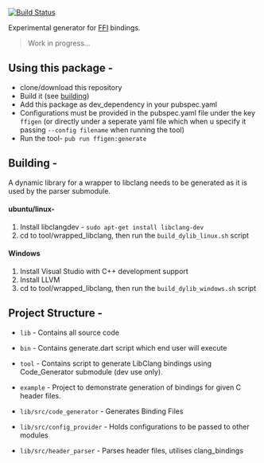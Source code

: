 [![Build Status](https://travis-ci.org/dart-lang/ffigen.svg?branch=master)](https://travis-ci.org/dart-lang/ffigen)

Experimental generator for [FFI](https://dart.dev/guides/libraries/c-interop)
bindings.

> Work in progress...

## Using this package - 
- clone/download this repository
- Build it (see [building](#building))
- Add this package as dev_dependency in your pubspec.yaml
- Configurations must be provided in the pubspec.yaml file under the key `ffigen` (or directly under a seperate yaml file which when u specify it passing `--config filename` when running the tool)
- Run the tool- `pub run ffigen:generate`

## Building -
A dynamic library for a wrapper to libclang needs to be generated as it is used by the parser submodule.

#### ubuntu/linux-
1. Install libclangdev - `sudo apt-get install libclang-dev`
2. cd to tool/wrapped_libclang, then run the `build_dylib_linux.sh` script

#### Windows
1. Install Visual Studio with C++ development support
2. Install LLVM
3. cd to tool/wrapped_libclang, then run the `build_dylib_windows.sh` script

## Project Structure -

- `lib` - Contains all source code
- `bin` - Contains generate.dart script which end user will execute
- `tool` - Contains script to generate LibClang bindings using Code_Generator submodule (dev use only).
- `example` - Project to demonstrate generation of bindings for given C header files.

- `lib/src/code_generator` - Generates Binding Files
- `lib/src/config_provider` - Holds configurations to be passed to other modules
- `lib/src/header_parser` - Parses header files, utilises clang_bindings

